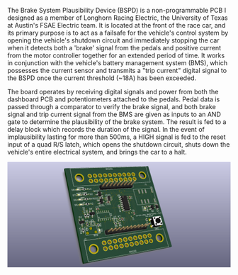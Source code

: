 The Brake System Plausibility Device (BSPD) is a non-programmable PCB I designed as a member of Longhorn Racing Electric, the University of Texas at Austin's FSAE Electric team. It is located at the front of the race car, and its primary purpose is to act as a failsafe for the vehicle's control system by opening the vehicle's shutdown circuit and immediately stopping the car when it detects both a 'brake' signal from the pedals and positive current from the motor controller together for an extended period of time. It works in conjunction with the vehicle's battery management system (BMS), which possesses the current sensor and transmits a "trip current" digital signal to the BSPD once the current threshold (~18A) has been exceeded.

The board operates by receiving digital signals and power from both the dashboard PCB and potentiometers attached to the pedals. Pedal data is passed through a comparator to verify the brake signal, and both brake signal and trip current signal from the BMS are given as inputs to an AND gate to determine the plausibility of the brake system. The result is fed to a delay block which records the duration of the signal. In the event of implausibility lasting for more than 500ms, a HIGH signal is fed to the reset input of a quad R/S latch, which opens the shutdown circuit, shuts down the vehicle's entire electrical system, and brings the car to a halt.

![alt text](https://github.com/EricHQuach/Projects/blob/master/Longhorn%20Racing%20Electric/2018%20-%20Leap%20of%20Faith/BSPD%20PCB/18-ELC-2501%20(BSPD)%20-%203D%20Render.png)
